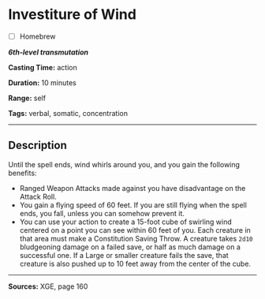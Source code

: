 # Investiture of Wind

- [ ] Homebrew

***6th-level transmutation***

**Casting Time:** action

**Duration:** 10 minutes

**Range:** self

**Tags:** verbal, somatic, concentration

---

## Description
Until the spell ends, wind whirls around you, and you gain the following benefits:
- Ranged Weapon Attacks made against you have disadvantage on the Attack Roll.
- You gain a flying speed of 60 feet.
	If you are still flying when the spell ends, you fall, unless you can somehow prevent it.
- You can use your action to create a 15-foot cube of swirling wind centered on a point you can see within 60 feet of you.
	Each creature in that area must make a Constitution Saving Throw.
	A creature takes `2d10` bludgeoning damage on a failed save, or half as much damage on a successful one.
	If a Large or smaller creature fails the save, that creature is also pushed up to 10 feet away from the center of the cube.

---

**Sources:** XGE, page 160
